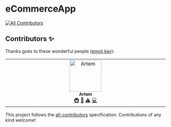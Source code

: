 # eCommerceApp
<!-- ALL-CONTRIBUTORS-BADGE:START - Do not remove or modify this section -->
[![All Contributors](https://img.shields.io/badge/all_contributors-1-orange.svg?style=flat-square)](#contributors-)
<!-- ALL-CONTRIBUTORS-BADGE:END -->
## Contributors ✨

Thanks goes to these wonderful people ([emoji key](https://allcontributors.org/docs/en/emoji-key)):

<!-- ALL-CONTRIBUTORS-LIST:START - Do not remove or modify this section -->
<!-- prettier-ignore-start -->
<!-- markdownlint-disable -->
<table>
  <tbody>
    <tr>
      <td align="center" valign="top" width="14.28%"><a href="https://github.com/lobovskiy"><img src="https://avatars.githubusercontent.com/u/88252084?v=4?s=100" width="100px;" alt="Artem"/><br /><sub><b>Artem</b></sub></a><br /><a href="#infra-lobovskiy" title="Infrastructure (Hosting, Build-Tools, etc)">🚇</a> <a href="#data-lobovskiy" title="Data">🔣</a> <a href="https://github.com/OKitel/eCommerceApp/commits?author=lobovskiy" title="Tests">⚠️</a> <a href="https://github.com/OKitel/eCommerceApp/commits?author=lobovskiy" title="Code">💻</a></td>
    </tr>
  </tbody>
</table>

<!-- markdownlint-restore -->
<!-- prettier-ignore-end -->

<!-- ALL-CONTRIBUTORS-LIST:END -->

This project follows the [all-contributors](https://github.com/all-contributors/all-contributors) specification. Contributions of any kind welcome!